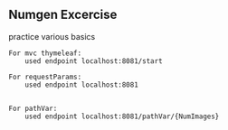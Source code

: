 ## Numgen Excercise
practice various basics

```
For mvc thymeleaf:
    used endpoint localhost:8081/start

For requestParams:
    used endpoint localhost:8081


For pathVar:
    used endpoint localhost:8081/pathVar/{NumImages}
```
